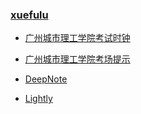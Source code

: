 ### **[xuefulu](http://xuefulu.com/)**

+ [广州城市理工学院考试时钟](http://508cst.gcu.edu.cn/clock/)

+ [广州城市理工学院考场提示](https://www.wenshushu.cn/box/8ib3zdpxq99)

+ [DeepNote](https://deepnote.com/sign-in)

+ [Lightly](https://lightly.teamcode.com/login)
